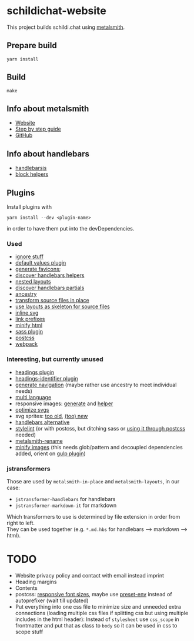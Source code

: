 # schildichat-website

This project builds schildi.chat using [metalsmith](https://metalsmith.io/).

## Prepare build

```
yarn install
```

## Build

```
make
```

## Info about metalsmith

- [Website](https://metalsmith.io)
- [Step by step guide](https://metalsmith.io/step-by-step/#tl-dr)
- [GitHub](https://github.com/segmentio/metalsmith)

## Info about handlebars

- [handlebarsjs](https://handlebarsjs.com/)
- [block helpers](https://handlebarsjs.com/guide/block-helpers.html#simple-iterators)


## Plugins

Install plugins with
```
yarn install --dev <plugin-name>
```
in order to have them put into the devDependencies.

### Used
- [ignore stuff](https://github.com/segmentio/metalsmith-ignore)
- [default values plugin](https://github.com/metalsmith/default-values)
- [generate favicons](https://github.com/arccoza/metalsmith-favicons);
- [discover handlebars helpers](https://github.com/timdp/metalsmith-discover-helpers)
- [nested layouts](https://github.com/firesideguru/metalsmith-nested)
- [discover handlebars partials](https://github.com/timdp/metalsmith-discover-partials)
- [ancestry](https://github.com/tests-always-included/metalsmith-ancestry)
- [transform source files in place](https://github.com/metalsmith/metalsmith-in-place)
- [use layouts as skeleton for source files](https://github.com/metalsmith/metalsmith-layouts)
- [inline svg](https://github.com/meatysolutions/metalsmith-inline-svg)
- [link prefixes](https://github.com/evoja/metalsmith-prefixoid)
- [minify html](https://github.com/whymarrh/metalsmith-html-minifier)
- [sass plugin](https://github.com/sounisi5011/metalsmith-dart-sass)
- [postcss](https://github.com/gwillz/metalsmith-postcss)
- [webpack](https://github.com/gwillz/metalsmith-webpack)

### Interesting, but currently unused
- [headings plugin](https://github.com/segmentio/metalsmith-headings)
- [headings-identifier plugin](https://github.com/majodev/metalsmith-headings-identifier)
- [generate navigation](https://github.com/unstoppablecarl/metalsmith-navigation) (maybe rather use ancestry to meet individual needs)
- [multi language](https://www.npmjs.com/package/metalsmith-multi-language)
- responsive images: [generate](https://github.com/AnthonyAstige/metalsmith-picset-generate) and [helper](https://github.com/AnthonyAstige/metalsmith-picset-handlebars-helper)
- [optimize svgs](https://github.com/ben-eb/metalsmith-svgo)
- svg sprites: [too old](https://github.com/10xjs/metalsmith-svg-sprite), [(too) new](https://github.com/gwillz/metalsmith-sprites)
- [handlebars alternative](https://github.com/gwillz/metalsmith-handlebars)
- [stylelint](https://github.com/csmets/metalsmith-sass-lint) (or with postcss, but ditching sass or [using it through postcss]((https://github.com/jonathantneal/postcss-sass)) needed)
- [metalsmith-rename](https://github.com/MoOx/metalsmith-rename)
- [minify images](https://github.com/ahmadnassri/metalsmith-imagemin) (this needs glob/pattern and decoupled dependencies added, orient on [gulp plugin](https://github.com/sindresorhus/gulp-imagemin))

### jstransformers
Those are used by `metalsmith-in-place` and `metalsmith-layouts`, in our case:
- `jstransformer-handlebars` for handlebars
- `jstransformer-markdown-it` for markdown

Which transformers to use is determined by file extension in order from right to left.  
They can be used together (e.g. `*.md.hbs` for handlebars --> markdown --> html).

# TODO

- Website privacy policy and contact with email instead imprint
- Heading margins
- Contents
- postcss: [responsive font sizes](https://github.com/twbs/rfs), maybe use [preset-env](https://github.com/csstools/postcss-preset-env) instead of autoprefixer (wait till updated)
- Put everything into one css file to minimize size and unneeded extra connections (loading multiple css files if splitting css but using multiple includes in the html header): Instead of `stylesheet` use `css_scope` in frontmatter and put that as class to `body` so it can be used in css to scope stuff 
